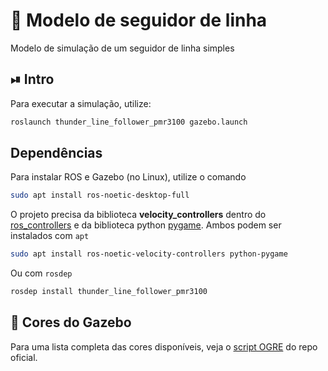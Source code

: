# 🚗 Modelo de seguidor de linha

Modelo de simulação de um seguidor de linha simples

## ⏯ Intro

Para executar a simulação, utilize:

```bash
roslaunch thunder_line_follower_pmr3100 gazebo.launch
```

## Dependências

Para instalar ROS e Gazebo (no Linux), utilize o comando

```bash
sudo apt install ros-noetic-desktop-full
```

O projeto precisa da biblioteca **velocity_controllers** dentro do [ros_controllers](https://github.com/ros-controls/ros_controllers) e da biblioteca python [pygame](https://github.com/pygame/pygame). Ambos podem ser instalados com ```apt```

```bash
sudo apt install ros-noetic-velocity-controllers python-pygame
```

Ou com ```rosdep```

```bash
rosdep install thunder_line_follower_pmr3100
```

## 🎨 Cores do Gazebo

Para uma lista completa das cores disponíveis, veja o [script OGRE](https://bitbucket.org/osrf/gazebo/src/gazebo11/media/materials/scripts/gazebo.material) do repo oficial.

